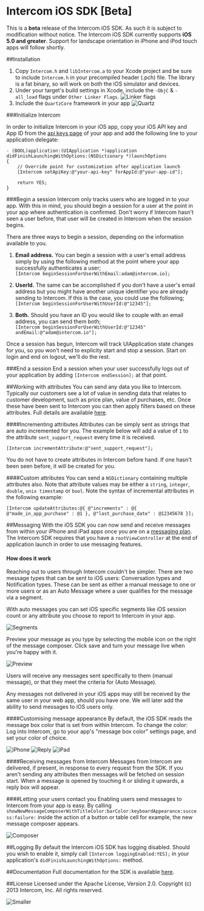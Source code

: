 # Intercom iOS SDK [Beta]
This is a **beta** release of the Intercom iOS SDK. As such it is subject to modification without notice. The Intercom iOS SDK currently supports **iOS 5.0 and greater**. Support for landscape orientation in iPhone and iPod touch apps will follow shortly.

##Installation

1. Copy `Intercom.h` and `libIntercom.a` to your Xcode project and be sure to include `Intercom.h` in your precompiled header (.pch) file. The library is a fat binary, so will work on both the iOS simulator and devices. 
2. Under your target's build settings in Xcode, include the `-ObjC` & `-all_load` flags under `Other Linker Flags`.
![Linker flags](http://d.pr/i/bRsu+)
3. Include the `QuartzCore` framework in your app
![Quartz](http://d.pr/i/ZgWp+)

###Initialize Intercom

In order to initialize Intercom in your iOS app, copy your iOS API key and App ID from the [api keys page](http://d.pr/i/Jowr+) of your app and add the following line to your application delegate:

```
- (BOOL)application:(UIApplication *)application didFinishLaunchingWithOptions:(NSDictionary *)launchOptions
{
    // Override point for customization after application launch
    [Intercom setApiKey:@"your-api-key" forAppId:@"your-app-id"];
    
    return YES;
}
```

###Begin a session
Intercom only tracks users who are logged in to your app.  With this in mind, you should begin a session for a user at the point in your app where authentication is confirmed.  Don't worry if Intercom hasn't seen a user before, that user will be created in Intercom when the session begins.

There are three ways to begin a session, depending on the information available to you.

1. **Email address.**  You can begin a session with a user's email address simply by using the following method at the point where your app successfully authenticates a user;   
`[Intercom beginSessionForUserWithEmail:adam@intercom.io];`

2. **UserId.** The same can be accomplished if you don't have a user's email address but you might have another unique identifier you are already sending to Intercom.  If this is the case, you could use the following;  
`[Intercom beginSessionForUserWithUserId:@"12345"];`

3. **Both.** Should you have an ID you would like to couple with an email address, you can send them both;  
`[Intercom beginSessionForUserWithUserId:@"12345" andEmail:@"adam@intercom.io"];`

Once a session has begun, Intercom will track UIApplication state changes for you, so you won't need to explicity start and stop a session. Start on login and end on logout, we'll do the rest.
	
###End a session
End a session when your user successfully logs out of your application by adding `[Intercom endSession];` at that point.

##Working with attributes
You can send any data you like to Intercom. Typically our customers see a lot of value in sending data that relates to customer development, such as price plan, value of purchases, etc. Once these have been sent to Intercom you can then apply filters based on these attributes. Full details are available [here](http://woody.intercom.io/docs/sdk/ios/html/Classes/Intercom.html#task_Working%20with%20attributes).

####Incrementing attributes
Attributes can be simply sent as strings that are auto incremented for you. The example below will add a value of `1` to the attribute `sent_support_request` every time it is received.

`[Intercom incrementAttribute:@"sent_support_request"];`

You do not have to create attributes in Intercom before hand. If one hasn't been seen before, it will be created for you.

####Custom attributes
You can send a `NSDictionary` containing multiple attributes also. Note that attribute values may be either a `string`, `integer`, `double`, `unix timestamp` or `bool`. Note the syntax of incremental attributes in the following example:

`[Intercom updateAttributes:@{ @"increments" : @{ @"made_in_app_purchase" : @1 }, @"last_purchase_date" : @12345678 }];`

##Messaging
With the iOS SDK you can now send and receive messages from within your iPhone and iPad apps once you are on a [messaging plan](https://www.intercom.io/pricing).  The Intercom SDK requires that you have a `rootViewController` at the end of application launch in order to use messaging features.

#### How does it work

Reaching out to users through Intercom couldn't be simpler. There are two message types that can be sent to iOS users: Conversation types and Notification types. These can be sent as either a manual message to one or more users or as an Auto Message where a user qualifies for the message via a segment.

With auto messages you can set iOS specific segments like iOS session count or any attribute you choose to report to Intercom in your app.

![Segments](http://d.pr/i/XhLi+)

Preview your message as you type by selecting the mobile icon on the right of the message composer. Click save and turn your message live when you're happy with it. 

![Preview](http://d.pr/i/xxyg+)

Users will receive any messages sent specifically to them (manual message), or that they meet the criteria for (Auto Message). 

Any messages not delivered in your iOS apps may still be received by the same user in your web app, should you have one. We will later add the ability to send messages to iOS users only. 

####Customising message appearance
By default, the iOS SDK reads the message box color that is set from within Intercom. To change the color: Log into Intercom, go to your app's "message box color" settings page, and set your color of choice.

![iPhone](http://d.pr/i/1zr5+)
![Reply](http://d.pr/i/4LYK+)
![iPad](https://github-camo.global.ssl.fastly.net/dd6f10866e3cb16756c4d31e9e91c18361e04645/687474703a2f2f642e70722f692f4a6b6b742b)

####Receiving messages from Intercom
Messages from Intercom are delivered, if present, in response to every request from the SDK. If you aren't sending any attributes then messages will be fetched on session start. When a message is opened by touching it or sliding it upwards, a reply box will appear.

####Letting your users contact you
Enabling users send messages to Intercom from your app is easy.  By calling `showNewMessageComposerWithTitleColor:barColor:keyboardAppearance:success:failure:` inside the action of a button or table cell for example, the new message composer appears.

![Composer](http://d.pr/i/MNL3+)


##Logging
By default the Intercom iOS SDK has logging disabled. Should you wish to enable it, simply call `[Intercom loggingEnabled:YES];` in your application's `didFinishLaunchingWithOptions:` method.


##Documentation
Full documentation for the SDK is available [here](http://woody.intercom.io/docs/sdk/ios/html/Classes/Intercom.html).

##License
Licensed under the Apache License, Version 2.0. Copyright (c) 2013 Intercom, Inc. All rights reserved.

![Smaller](https://d2nvy5xhcrv86v.cloudfront.net/assets/emails/v01/mail-logo-143d4547a151e7cb9e1571a633ecbb4b.png)
